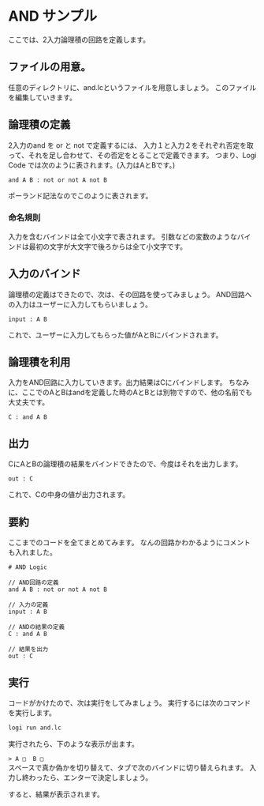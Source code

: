 # AND サンプル
ここでは、2入力論理積の回路を定義します。

## ファイルの用意。
任意のディレクトリに、and.lcというファイルを用意しましょう。
このファイルを編集していきます。

## 論理積の定義
2入力のand を or と not で定義するには、
入力１と入力２をそれぞれ否定を取って、それを足し合わせて、その否定をとることで定義できます。
つまり、Logi Code では次のように表されます。(入力はAとBです。)

``` logi
and A B : not or not A not B
```
ポーランド記法なのでこのように表されます。

### 命名規則
入力を含むバインドは全て小文字で表されます。
引数などの変数のようなバインドは最初の文字が大文字で後ろからは全て小文字です。

## 入力のバインド
論理積の定義はできたので、次は、その回路を使ってみましょう。
AND回路への入力はユーザーに入力してもらいましょう。

``` logi
input : A B
```
これで、ユーザーに入力してもらった値がAとBにバインドされます。

## 論理積を利用
入力をAND回路に入力していきます。出力結果はCにバインドします。
ちなみに、ここでのAとBはandを定義した時のAとBとは別物ですので、他の名前でも大丈夫です。

``` logi
C : and A B
```

## 出力
CにAとBの論理積の結果をバインドできたので、今度はそれを出力します。

``` logi
out : C
```
これで、Cの中身の値が出力されます。

## 要約
ここまでのコードを全てまとめてみます。
なんの回路かわかるようにコメントも入れました。

``` logi
# AND Logic

// AND回路の定義
and A B : not or not A not B

// 入力の定義
input : A B

// ANDの結果の定義
C : and A B

// 結果を出力
out : C
```

## 実行
コードがかけたので、次は実行をしてみましょう。
実行するには次のコマンドを実行します。

``` sh
logi run and.lc
```

実行されたら、下のような表示が出ます。

`> A □  B □`<br>
スペースで真か偽かを切り替えて、タブで次のバインドに切り替えられます。
入力し終わったら、エンターで決定しましょう。

すると、結果が表示されます。

